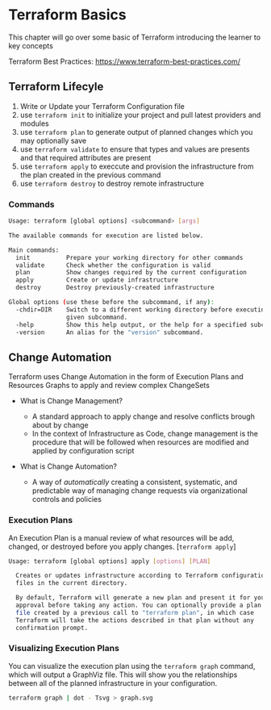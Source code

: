# Terraform Basics

This chapter will go over some basic of Terraform introducing the learner to key
concepts

Terraform Best Practices: <https://www.terraform-best-practices.com/>

## Terraform Lifecyle

1. Write or Update your Terraform Configuration file
2. use `terraform init` to initialize your project and pull latest providers and
   modules
3. use `terraform plan` to generate output of planned changes which you may optionally
   save
4. use `terraform validate` to ensure that types and values are presents and that
   required attributes are present
5. use `terraform apply` to execcute and provision the infrastructure from the plan
   created in the previous command
6. use `terraform destroy` to destroy remote infrastructure

### Commands

```bash
Usage: terraform [global options] <subcommand> [args]

The available commands for execution are listed below.

Main commands:
  init          Prepare your working directory for other commands
  validate      Check whether the configuration is valid
  plan          Show changes required by the current configuration
  apply         Create or update infrastructure
  destroy       Destroy previously-created infrastructure

Global options (use these before the subcommand, if any):
  -chdir=DIR    Switch to a different working directory before executing the
                given subcommand.
  -help         Show this help output, or the help for a specified subcommand.
  -version      An alias for the "version" subcommand.
```

## Change Automation

Terraform uses Change Automation in the form of Execution Plans and Resources Graphs
to apply and review complex ChangeSets

-   What is Change Management?

    -   A standard approach to apply change and resolve conflicts brough about by change
    -   In the context of Infrastructure as Code, change management is the procedure that
        will be followed when resources are modified and applied by configuration script

-   What is Change Automation?
    -   A way of _automatically_ creating a consistent, systematic, and predictable
        way of managing change requests via organizational controls and policies

### Execution Plans

An Execution Plan is a manual review of what resources will be add, changed, or
destroyed before you apply changes. [`terraform apply`]

```bash
Usage: terraform [global options] apply [options] [PLAN]

  Creates or updates infrastructure according to Terraform configuration
  files in the current directory.

  By default, Terraform will generate a new plan and present it for your
  approval before taking any action. You can optionally provide a plan
  file created by a previous call to "terraform plan", in which case
  Terraform will take the actions described in that plan without any
  confirmation prompt.
```

### Visualizing Execution Plans

You can visualize the execution plan using the `terraform graph` command, which
will output a GraphViz file. This will show you the relationships between all of
the planned infrastructure in your configuration.

```bash
terraform graph | dot - Tsvg > graph.svg
```
